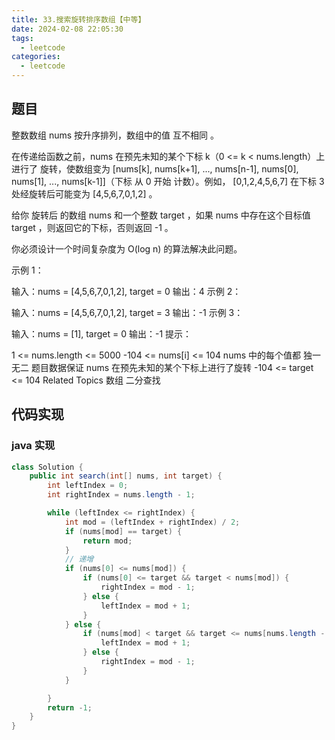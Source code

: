 ```yaml
---
title: 33.搜索旋转排序数组【中等】
date: 2024-02-08 22:05:30
tags:
  - leetcode
categories:
  - leetcode
---
```


## 题目

整数数组 nums 按升序排列，数组中的值 互不相同 。

在传递给函数之前，nums 在预先未知的某个下标 k（0 <= k < nums.length）上进行了 旋转，使数组变为 [nums[k], nums[k+1], ..., nums[n-1], nums[0], nums[1], ..., nums[k-1]]（下标 从 0 开始 计数）。例如， [0,1,2,4,5,6,7] 在下标 3 处经旋转后可能变为 [4,5,6,7,0,1,2] 。

给你 旋转后 的数组 nums 和一个整数 target ，如果 nums 中存在这个目标值 target ，则返回它的下标，否则返回 -1 。

你必须设计一个时间复杂度为 O(log n) 的算法解决此问题。

示例 1：

输入：nums = [4,5,6,7,0,1,2], target = 0 输出：4 示例 2：

输入：nums = [4,5,6,7,0,1,2], target = 3 输出：-1 示例 3：

输入：nums = [1], target = 0 输出：-1 提示：

1 <= nums.length <= 5000 -104 <= nums[i] <= 104 nums 中的每个值都 独一无二 题目数据保证 nums 在预先未知的某个下标上进行了旋转 -104 <= target <= 104 Related Topics 数组 二分查找

## 代码实现

### java 实现

```Java
class Solution {
    public int search(int[] nums, int target) {
        int leftIndex = 0;
        int rightIndex = nums.length - 1;

        while (leftIndex <= rightIndex) {
            int mod = (leftIndex + rightIndex) / 2;
            if (nums[mod] == target) {
                return mod;
            }
            // 递增
            if (nums[0] <= nums[mod]) {
                if (nums[0] <= target && target < nums[mod]) {
                    rightIndex = mod - 1;
                } else {
                    leftIndex = mod + 1;
                }
            } else {
                if (nums[mod] < target && target <= nums[nums.length - 1]) {
                    leftIndex = mod + 1;
                } else {
                    rightIndex = mod - 1;
                }
            }

        }
        return -1;
    }
}
```
